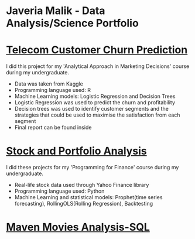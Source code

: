 # Javeria Malik - Data Analysis/Science Portfolio

# [Telecom Customer Churn Prediction](https://github.com/javeriamalik06/Telecom-Customer-Churn-Prediction)
I did this project for my 'Analytical Approach in Marketing Decisions' course during my undergraduate.
* Data was taken from Kaggle
* Programming language used: R
* Machine Learning models: Logistic Regression and Decision Trees
* Logistic Regression was used to predict the churn and profitability
* Decision trees was used to identify customer segments and the strategies that could be used to maximise the satisfaction from each segment
* Final report can be found inside
# [Stock and Portfolio Analysis](https://github.com/javeriamalik06/Stock-and-Portfolio-Analysis-and-Prediction)
I did these projects for my 'Programming for Finance' course during my undergraduate.
* Real-life stock data used through Yahoo Finance library
* Programming language used: Python
* Machine Learning and statistical models: Prophet(time series forecasting), RollingOLS(Rolling Regression), Backtesting

# [Maven Movies Analysis-SQL](https://github.com/javeriamalik06/Maven-Movies-Analysis-SQL)

